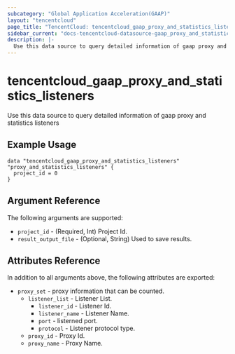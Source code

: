 ```yaml
---
subcategory: "Global Application Acceleration(GAAP)"
layout: "tencentcloud"
page_title: "TencentCloud: tencentcloud_gaap_proxy_and_statistics_listeners"
sidebar_current: "docs-tencentcloud-datasource-gaap_proxy_and_statistics_listeners"
description: |-
  Use this data source to query detailed information of gaap proxy and statistics listeners
---
```


# tencentcloud_gaap_proxy_and_statistics_listeners

Use this data source to query detailed information of gaap proxy and statistics listeners

## Example Usage

```hcl
data "tencentcloud_gaap_proxy_and_statistics_listeners" "proxy_and_statistics_listeners" {
  project_id = 0
}
```

## Argument Reference

The following arguments are supported:

* `project_id` - (Required, Int) Project Id.
* `result_output_file` - (Optional, String) Used to save results.

## Attributes Reference

In addition to all arguments above, the following attributes are exported:

* `proxy_set` - proxy information that can be counted.
  * `listener_list` - Listener List.
    * `listener_id` - Listener Id.
    * `listener_name` - Listener Name.
    * `port` - listerned port.
    * `protocol` - Listener protocol type.
  * `proxy_id` - Proxy Id.
  * `proxy_name` - Proxy Name.



